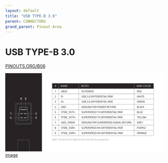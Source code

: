 ```yaml
---
layout: default
title: "USB TYPE-B 3.0"
parent: CONNECTORS
grand_parent: Pinout Area
---
```


# USB TYPE-B 3.0

<a href="https://www.PINOUTS.ORG/B06">PINOUTS.ORG/B06</a>

![image](./assets/17.png)  
[image](./assets/17.png)
